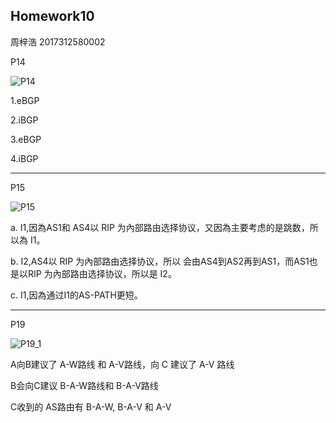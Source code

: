 ## Homework10

周梓浩 2017312580002

P14

![P14](https://github.com/20192021855-DCAN/HOMEWORK-10/blob/master/2017312580002/P14.png?raw=true)

1.eBGP

2.iBGP

3.eBGP

4.iBGP

------

P15

![P15](https://github.com/20192021855-DCAN/HOMEWORK-10/blob/master/2017312580002/P15.png?raw=true)

a. I1,因為AS1和 AS4以 RIP 为內部路由选择协议，又因為主要考虑的是跳数，所以為 I1。

b. I2,AS4以 RIP 为內部路由选择协议，所以 会由AS4到AS2再到AS1，而AS1也是以RIP 为內部路由选择协议，所以是 I2。

c. I1,因為通过I1的AS-PATH更短。

------

P19

![P19_1](https://github.com/20192021855-DCAN/HOMEWORK-10/blob/master/2017312580002/P19.png?raw=true)

A向B建议了 A-W路线 和 A-V路线，向 C 建议了 A-V 路线

 B会向C建议 B-A-W路线和 B-A-V路线

 C收到的 AS路由有 B-A-W, B-A-V 和 A-V
